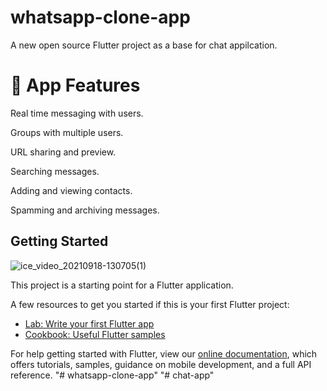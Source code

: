 # whatsapp-clone-app

A new open source Flutter project as a base for chat appilcation.

# 📱 App Features

Real time messaging with users.

Groups with multiple users.

URL sharing and preview.

Searching messages.

Adding and viewing contacts.

Spamming and archiving messages.


## Getting Started
![ice_video_20210918-130705(1)](https://user-images.githubusercontent.com/42090580/133888121-4b1694b4-adc3-4d6f-bbb4-6af1c0db08dd.gif)

This project is a starting point for a Flutter application.

A few resources to get you started if this is your first Flutter project:

- [Lab: Write your first Flutter app](https://flutter.dev/docs/get-started/codelab)
- [Cookbook: Useful Flutter samples](https://flutter.dev/docs/cookbook)

For help getting started with Flutter, view our
[online documentation](https://flutter.dev/docs), which offers tutorials,
samples, guidance on mobile development, and a full API reference.
"# whatsapp-clone-app" 
"# chat-app" 
